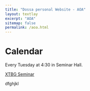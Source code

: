 ```yaml
---
title: "Dossa personal Website - AOA"
layout: textlay
excerpt: "AOA"
sitemap: false
permalink: /aoa.html
---
```


# Calendar

Every Tuesday at 4:30 in Seminar Hall.

[XTBG Seminar](http://seminar.xtbg.ac.cn/)

dfghjkl

